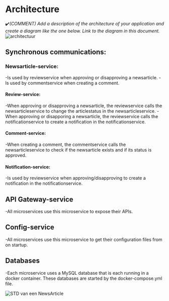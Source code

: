 # Architecture

:heavy_check_mark:_(COMMENT) Add a description of the architecture of your application and create a diagram like the one below. Link to the diagram in this document._
![architectuur](https://github.com/user-attachments/assets/1d81ab82-139f-41d5-8542-dea1613d112f)

## Synchronous communications:
### Newsarticle-service:
-Is used by reviewservice when approving or disapproving a newsarticle.
-Is used by commentservice when creating a comment.

#### Review-service:
-When approving or disapproving a newsarticle, the reviewservice calls the newsarticleservice to change the articlestatus in the newsarticleservice.
-When approving or disapporing a newsarticle, the reviewservice calls the notificationservice to create a notification in the notificationservice.

#### Comment-service:
-When creating a comment, the commentservice calls the newsarticleservice to check if the newsarticle exists and if its status is approved.

#### Notification-service:
-Is used by reviewservice when approving/disapproving to create a notification in the notificationservice.

## API Gateway-service
-All microservices use this microservice to expose their APIs.

## Config-service
-All microservices use this microservice to get their configuration files from on startup.

## Databases
-Each microservice uses a MySQL database that is each running in a docker container. These databases are started by the docker-compose.yml file.



![STD van een NewsArticle](https://github.com/user-attachments/assets/194b86cd-7bd3-4150-94f2-1fb57d071f76)



